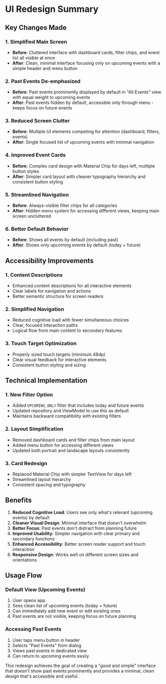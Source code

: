 # UI Redesign Summary

## Key Changes Made

### 1. **Simplified Main Screen**
- **Before**: Cluttered interface with dashboard cards, filter chips, and event list all visible at once
- **After**: Clean, minimal interface focusing only on upcoming events with a simple header and menu button

### 2. **Past Events De-emphasized**
- **Before**: Past events prominently displayed by default in "All Events" view with equal weight to upcoming events
- **After**: Past events hidden by default, accessible only through menu - keeps focus on future events

### 3. **Reduced Screen Clutter**
- **Before**: Multiple UI elements competing for attention (dashboard, filters, events)
- **After**: Single focused list of upcoming events with minimal navigation

### 4. **Improved Event Cards**
- **Before**: Complex card design with Material Chip for days left, multiple button styles
- **After**: Simpler card layout with cleaner typography hierarchy and consistent button styling

### 5. **Streamlined Navigation**
- **Before**: Always-visible filter chips for all categories
- **After**: Hidden menu system for accessing different views, keeping main screen uncluttered

### 6. **Better Default Behavior**
- **Before**: Shows all events by default (including past)
- **After**: Shows only upcoming events by default (today + future)

## Accessibility Improvements

### 1. **Content Descriptions**
- Enhanced content descriptions for all interactive elements
- Clear labels for navigation and actions
- Better semantic structure for screen readers

### 2. **Simplified Navigation**
- Reduced cognitive load with fewer simultaneous choices
- Clear, focused interaction paths
- Logical flow from main content to secondary features

### 3. **Touch Target Optimization**
- Properly sized touch targets (minimum 48dp)
- Clear visual feedback for interactive elements
- Consistent button styling and sizing

## Technical Implementation

### 1. **New Filter Option**
- Added `UPCOMING_ONLY` filter that includes today and future events
- Updated repository and ViewModel to use this as default
- Maintains backward compatibility with existing filters

### 2. **Layout Simplification**
- Removed dashboard cards and filter chips from main layout
- Added menu button for accessing different views
- Updated both portrait and landscape layouts consistently

### 3. **Card Redesign**
- Replaced Material Chip with simpler TextView for days left
- Streamlined layout hierarchy
- Consistent spacing and typography

## Benefits

1. **Reduced Cognitive Load**: Users see only what's relevant (upcoming events) by default
2. **Cleaner Visual Design**: Minimal interface that doesn't overwhelm
3. **Better Focus**: Past events don't distract from planning future
4. **Improved Usability**: Simpler navigation with clear primary and secondary functions
5. **Enhanced Accessibility**: Better screen reader support and touch interaction
6. **Responsive Design**: Works well on different screen sizes and orientations

## Usage Flow

### Default View (Upcoming Events)
1. User opens app
2. Sees clean list of upcoming events (today + future)
3. Can immediately add new event or edit existing ones
4. Past events are not visible, keeping focus on future planning

### Accessing Past Events
1. User taps menu button in header
2. Selects "Past Events" from dialog
3. Views past events in dedicated view
4. Can return to upcoming events easily

This redesign achieves the goal of creating a "good and simple" interface that doesn't show past events prominently and provides a minimal, clean design that's accessible and useful.